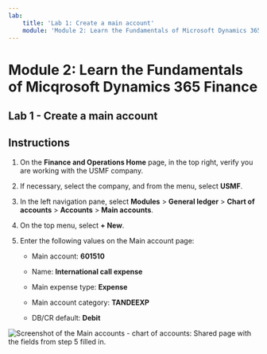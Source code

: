 ```yaml
---
lab:
    title: 'Lab 1: Create a main account'
    module: 'Module 2: Learn the Fundamentals of Microsoft Dynamics 365 Finance'
---
```

    
# Module 2: Learn the Fundamentals of Micqrosoft Dynamics 365 Finance
    
## Lab 1 - Create a main account

## Instructions

1. On the **Finance and Operations Home** page, in the top right, verify you are working with the USMF company.

2. If necessary, select the company, and from the menu, select **USMF**.

3. In the left navigation pane, select **Modules** > **General ledger** > **Chart of accounts** > **Accounts** > **Main accounts**.

4. On the top menu, select **+ New**.

5. Enter the following values on the Main account page:

	- Main account: **601510**

	- Name: **International call expense**

	- Main expense type: **Expense**

	- Main account category: **TANDEEXP**

	- DB/CR default: **Debit**

 ![Screenshot of the Main accounts - chart of accounts: Shared page with the fields from step 5 filled in.](../media/m-002-explore-general-ledgers-in-microsoft-dynamics-365-finance-03.png)
